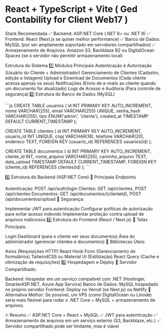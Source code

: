 # React + TypeScript + Vite ( Ged Contability for Client Web17 )

Stack Recomendada
✅ Backend: ASP.NET Core (.NET 6+ ou .NET 8)
✅ Frontend: React (Next.js se quiser melhor performance)
✅ Banco de Dados: MySQL (por ser amplamente suportado em servidores compartilhados)
✅ Armazenamento de Arquivos: Amazon S3, Backblaze B2 ou DigitalOcean Spaces (se o servidor não permitir armazenamento local)

Estrutura do Sistema
1️⃣ Módulos Principais
Autenticação e Autorização (Usuário do Cliente + Administrador)
Gerenciamento de Clientes (Cadastro, edição e listagem)
Upload e Download de Documentos (Cada cliente acessa apenas os seus)
Notificações (Envio de e-mails ao cliente quando um documento for atualizado)
Logs de Acesso e Auditoria (Para controle de segurança)
2️⃣ Estrutura do Banco de Dados (MySQL)

´´´js
CREATE TABLE usuarios (
id INT PRIMARY KEY AUTO_INCREMENT,
nome VARCHAR(255),
email VARCHAR(255) UNIQUE,
senha_hash VARCHAR(255),
tipo ENUM('admin', 'cliente'),
created_at TIMESTAMP DEFAULT CURRENT_TIMESTAMP
);

CREATE TABLE clientes (
id INT PRIMARY KEY AUTO_INCREMENT,
usuario_id INT UNIQUE,
cnpj VARCHAR(18),
telefone VARCHAR(20),
endereco TEXT,
FOREIGN KEY (usuario_id) REFERENCES usuarios(id)
);

CREATE TABLE documentos (
id INT PRIMARY KEY AUTO_INCREMENT,
cliente_id INT,
nome_arquivo VARCHAR(255),
caminho_arquivo TEXT,
data_upload TIMESTAMP DEFAULT CURRENT_TIMESTAMP,
FOREIGN KEY (cliente_id) REFERENCES clientes(id)
);
´´´

3️⃣ Estrutura do Backend (ASP.NET Core)
📌 Principais Endpoints

Autenticação: POST /api/auth/login
Clientes: GET /api/clientes, POST /api/clientes
Documentos: GET /api/documentos/{clienteId}, POST /api/documentos/upload
📌 Segurança:

Implementar JWT para autenticação
Configurar políticas de autorização para evitar acesso indevido
Implementar proteção contra upload de arquivos maliciosos
4️⃣ Estrutura do Frontend (React / Next.js)
📌 Telas Principais:

Login
Dashboard (para o cliente ver seus documentos)
Área do administrador (gerenciar clientes e documentos)
📌 Bibliotecas Úteis:

Axios (Requisições HTTP)
React Hook Form (Gerenciamento de formulários)
TailwindCSS ou Material UI (Estilização)
React Query (Cache e otimização de requisições)
5️⃣ Hospedagem e Deploy
📌 Servidor Compartilhado:

Backend: Hospedar em um serviço compatível com .NET (Hostinger, SmarterASP.NET, Azure App Service)
Banco de Dados: MySQL hospedado no próprio servidor
Frontend: Deploy no Vercel (se Next.js) ou Netlify
📌 Alternativa Melhor:
Se possível, um VPS (como DigitalOcean ou Linode) seria mais flexível para rodar o .NET Core + MySQL + armazenamento de arquivos.

🔥 Resumo
✅ ASP.NET Core + React + MySQL
✅ JWT para autenticação
✅ Armazenamento de arquivos em um serviço externo (S3, Backblaze, etc.)
✅ Servidor compartilhado pode ser limitante, mas é viável
